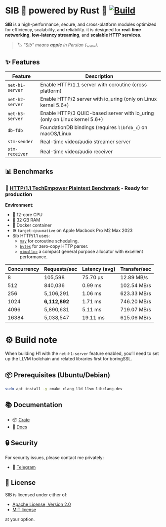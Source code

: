 # SIB 🚀 powered by Rust 🦀 [![Build](https://github.com/PooyaEimandar/sib/actions/workflows/build.yml/badge.svg)](https://github.com/PooyaEimandar/sib/actions/workflows/build.yml)

**SIB** is a high-performance, secure, and cross-platform modules optimized for efficiency, scalability, and reliability.
it is designed for **real-time networking**, **low-latency streaming**, and **scalable HTTP services**.

> 🏷️ _"Sib" means **apple** in Persian (سیب)._

## ✨ Features

| Feature          | Description                                                |
| ---------------- | ---------------------------------------------------------- |
| `net-h1-server`  | Enable HTTP/1.1 server with coroutine (cross platform)     |
| `net-h2-server`  | Enable HTTP/2 server with io_uring (only on Linux kernel 5.6+)                        |
| `net-h3-server`  | Enable HTTP/3 QUIC-based server with io_uring (only on Linux kernel 5.6+)              |
| `db-fdb`         | FoundationDB bindings (requires `libfdb_c`) on macOS/Linux |
| `stm-sender`     | Real-time video/audio streamer server                      |
| `stm-receiver`   | Real-time video/audio receiver                             |

## 📊 Benchmarks

### 🔬 [HTTP/1.1 TechEmpower Plaintext Benchmark](https://github.com/TechEmpower/FrameworkBenchmarks/tree/master/frameworks/Rust/sib) - **Ready** for production

**Environment:**

- 🧠 12-core CPU
- 🧮 32 GB RAM
- 🐳 Docker container
- ⚙️ `target-cpu=native` on Apple Macbook Pro M2 Max 2023
- Sib HTTP/1.1 uses:
  - [`may`](https://github.com/Xudong-Huang/may) for coroutine scheduling.
  - [`bytes`](https://github.com/tokio-rs/bytes) for zero-copy HTTP parser.
  - [`mimalloc`](https://github.com/microsoft/mimalloc) a compact general purpose allocator with excellent performance.

| Concurrency | Requests/sec  | Latency (avg) | Transfer/sec |
| ----------- | ------------- | ------------- | ------------ |
| 8           | 105,598       | 75.70 µs      | 12.89 MB/s   |
| 512         | 840,036       | 0.99 ms       | 102.54 MB/s  |
| 256         | 5,106,291     | 1.06 ms       | 623.33 MB/s  |
| 1024        | **6,112,892** | 1.71 ms       | 746.20 MB/s  |
| 4096        | 5,890,631     | 5.11 ms       | 719.07 MB/s  |
| 16384       | 5,038,547     | 19.11 ms      | 615.06 MB/s  |

# ⚙️ Build note

When building H1 with the `net-h1-server` feature enabled, you’ll need to set up the LLVM toolchain and related libraries first for boringSSL.

## 📦 Prerequisites (Ubuntu/Debian)

```bash
sudo apt install -y cmake clang lld llvm libclang-dev
```

## 📚 Documentation

- 📦 [Crate](https://crates.io/crates/sib)
- 📖 [Docs](https://docs.rs/sib)

## 🔒 Security

For security issues, please contact me privately:  
- 💬 [Telegram](https://t.me/PooyaEimandar)


## 📄 License

SIB is licensed under either of:

- [Apache License, Version 2.0](https://github.com/PooyaEimandar/sib/blob/main/LICENSE-APACHE)
- [MIT license](https://github.com/PooyaEimandar/sib/blob/main/LICENSE-MIT)

at your option.


